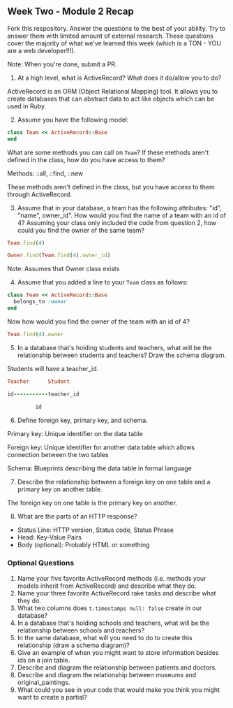 ## Week Two - Module 2 Recap

Fork this respository. Answer the questions to the best of your ability. Try to answer them with limited amount of external research. These questions cover the majority of what we've learned this week (which is a TON - YOU are a web developer!!!). 

Note: When you're done, submit a PR.

1. At a high level, what is ActiveRecord? What does it do/allow you to do?

ActiveRecord is an ORM (Object Relational Mapping) tool. It allows you to create databases that can abstract data to act like objects which can be used in Ruby.

2. Assume you have the following model:

```ruby
class Team << ActiveRecord::Base
end
```

What are some methods you can call on `Team`? If these methods aren't defined in the class, how do you have access to them?

Methods: ::all, ::find, ::new

These methods aren't defined in the class, but you have access to them through ActiveRecord.

3. Assume that in your database, a team has the following attributes: "id", "name", owner_id". How would you find the name of a team with an id of 4? Assuming your class only included the code from question 2, how could you find the owner of the same team?

```ruby
Team.find(4)
```
```ruby
Owner.find(Team.find(4).owner_id)
```
Note: Assumes that Owner class exists

4. Assume that you added a line to your `Team` class as follows:

```ruby
class Team << ActiveRecord::Base
  belongs_to :owner
end
```

Now how would you find the owner of the team with an id of 4?

```ruby
Team.find(4).owner
```

5. In a database that's holding students and teachers, what will be the relationship between students and teachers? Draw the schema diagram.

Students will have a teacher_id.

```ruby
Teacher	     Student

id-----------teacher_id
				
	     id
```

6. Define foreign key, primary key, and schema.

Primary key: Unique identifier on the data table

Foreign key: Unique identifier for another data table which allows connection between the two tables

Schema: Blueprints describing the data table in formal language

7. Describe the relationship between a foreign key on one table and a primary key on another table.

The foreign key on one table is the primary key on another.

8. What are the parts of an HTTP response?

* Status Line: HTTP version, Status code, Status Phrase
* Head: Key-Value Pairs
* Body (optional): Probably HTML or something


### Optional Questions

1. Name your five favorite ActiveRecord methods (i.e. methods your models inherit from ActiveRecord) and describe what they do.
2. Name your three favorite ActiveRecord rake tasks and describe what they do.
3. What two columns does `t.timestamps null: false` create in our database?
4. In a database that's holding schools and teachers, what will be the relationship between schools and teachers?
5. In the same database, what will you need to do to create this relationship (draw a schema diagram)?
6. Give an example of when you might want to store information besides ids on a join table.
7. Describe and diagram the relationship between patients and doctors.
8. Describe and diagram the relationship between museums and original_paintings.
9. What could you see in your code that would make you think you might want to create a partial?
